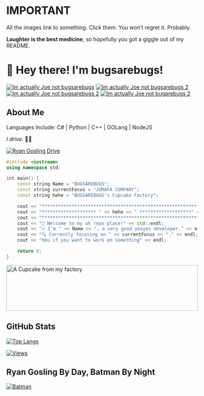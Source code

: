 
# IMPORTANT
All the images link to something. Click them. You won’t regret it. Probably.

**Laughter is the best medicine**, so hopefully you got a giggle out of my README.



# 👋 Hey there! I'm bugsarebugs!

[![Im actually Joe not bugsarebugs](https://github.com/0vm/0vm/assets/79897291/9f14f240-0159-4e52-b453-481139fc5bc7)](https://youtu.be/ruawVE5GwM8)
[![Im actually Joe not bugsarebugs 2](https://64.media.tumblr.com/01fb98bd843b81ce68c7f5d357e1d6c6/tumblr_n83qrsQ2iC1rhhdfvo1_250.gif)](https://youtu.be/B66y995acNs)
[![Im actually Joe not bugsarebugs 2](https://64.media.tumblr.com/01fb98bd843b81ce68c7f5d357e1d6c6/tumblr_n83qrsQ2iC1rhhdfvo1_250.gif)](https://youtu.be/B66y995acNs)
[![Im actually Joe not bugarebugs 2](https://64.media.tumblr.com/01fb98bd843b81ce68c7f5d357e1d6c6/tumblr_n83qrsQ2iC1rhhdfvo1_250.gif)](https://youtu.be/B66y995acNs)

## About Me

Languages Include: C# | Python | C++ | GOLang | NodeJS

*I drive.* 🚗💨

[![Ryan Gosling Drive](https://media.tenor.com/oD-37469E8YAAAAC/ryan-gosling-drive.gif)](https://youtu.be/PJEJHU7wYxs)

```cpp
#include <iostream>
using namespace std;

int main() {
    const string Name = "BUGSAREBUGS";
    const string currentFocus = "JOMAFA COMPANY";
    const string hehe = "BUGSAREBUGS's Cupcake Factory";

    cout << "*************************************************************" << endl;
    cout << "******************** " << hehe << " *******************" << endl;
    cout << "*************************************************************" << endl;
    cout << "🎉 Welcome to my uh repo place!" << std::endl;
    cout << "🔥 I'm " << Name << ", a very good yesyes developer." << endl;
    cout << "🔍 Currently focusing on " << currentFocus << "." << endl;
    cout << "hmu if you want to work on something" << endl;

    return 0;
}
```

<a href="https://www.programiz.com/online-compiler/6tLy3wPZVM4K5">
  <img src="https://media1.tenor.com/m/-wsFw-3vb0oAAAAC/edpcupcake-cupcake.gif" alt="A Cupcake from my factory" style="width: 100%; height: 120px;">
</a>

## GitHub Stats

[![Top Langs](https://github-readme-stats.vercel.app/api/top-langs/?username=0vm&langs_count=8&theme=radical&layout=pie)](https://www.youtube.com/watch?v=LEr2zxMUmXI)

[![Views](https://komarev.com/ghpvc/?username=0vm)](https://youtu.be/kIte0CuJZ5E)

## Ryan Gosling By Day, Batman By Night

[![Batman](https://github-production-user-asset-6210df.s3.amazonaws.com/79897291/258580047-745cf172-98d5-426a-a306-59f337c1a626.gif)](https://youtu.be/54P0GQEM4w8)

